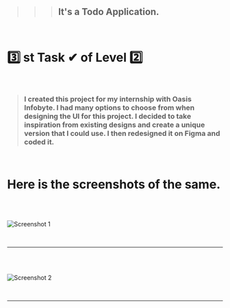 
>>> ## It's a Todo Application.
<br>

# 3️⃣ st Task ✔ of Level 2️⃣

<br>

> ### I created this project for my internship with Oasis Infobyte. I had many options to choose from when designing the UI for this project. I decided to take inspiration from existing designs and create a unique version that I could use. I then redesigned it on Figma and coded it. 

<br>


# Here is the screenshots of the same.

<br>
<br>

![Screenshot 1](https://user-images.githubusercontent.com/101447544/213194978-8b950d22-1d14-480f-b3e0-b6d3bd31a652.png)

<br>
<hr>
<br>
<br>

![Screenshot 2](https://user-images.githubusercontent.com/101447544/213195065-e43dbc41-cdd7-44d3-b1fc-722d6630025f.png)

<br>
<hr>
<br>
<br>
